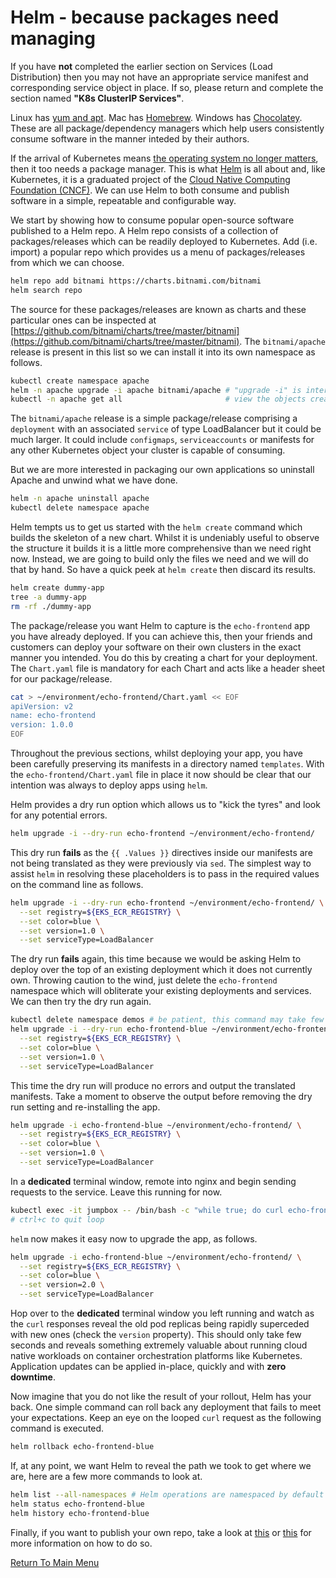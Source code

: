 # Helm - because packages need managing

If you have **not** completed the earlier section on Services (Load Distribution) then you may not have an appropriate service manifest and corresponding service object in place.
If so, please return and complete the section named **"K8s ClusterIP Services"**.

Linux has [yum and apt](https://www.baeldung.com/linux/yum-and-apt).
Mac has [Homebrew](https://brew.sh/).
Windows has [Chocolatey](https://chocolatey.org/).
These are all package/dependency managers which help users consistently consume software in the manner inteded by their authors.

If the arrival of Kubernetes means [the operating system no longer matters](https://www.infoworld.com/article/3322120/sorry-linux-kubernetes-is-now-the-os-that-matters.html), then it too needs a package manager.
This is what [Helm](https://helm.sh/) is all about and, like Kubernetes, it is a graduated project of the [Cloud Native Computing Foundation (CNCF)](https://www.cncf.io/).
We can use Helm to both consume and publish software in a simple, repeatable and configurable way.

We start by showing how to consume popular open-source software published to a Helm repo.
A Helm repo consists of a collection of packages/releases which can be readily deployed to Kubernetes.
Add (i.e. import) a popular repo which provides us a menu of packages/releases from which we can choose.
```bash
helm repo add bitnami https://charts.bitnami.com/bitnami
helm search repo
```

The source for these packages/releases are known as charts and these particular ones can be inspected at [https://github.com/bitnami/charts/tree/master/bitnami](https://github.com/bitnami/charts/tree/master/bitnami).
The `bitnami/apache` release is present in this list so we can install it into its own namespace as follows.
```bash
kubectl create namespace apache
helm -n apache upgrade -i apache bitnami/apache # "upgrade -i" is interpreted as install or upgrade, as necessary
kubectl -n apache get all                       # view the objects created
```

The `bitnami/apache` release is a simple package/release comprising a `deployment` with an associated `service` of type LoadBalancer but it could be much larger.
It could include `configmaps`, `serviceaccounts` or manifests for any other Kubernetes object your cluster is capable of consuming.

But we are more interested in packaging our own applications so uninstall Apache and unwind what we have done.
```bash
helm -n apache uninstall apache
kubectl delete namespace apache
```

Helm tempts us to get us started with the `helm create` command which builds the skeleton of a new chart.
Whilst it is undeniably useful to observe the structure it builds it is a little more comprehensive than we need right now.
Instead, we are going to build only the files we need and we will do that by hand.
So have a quick peek at `helm create` then discard its results.
```bash
helm create dummy-app
tree -a dummy-app
rm -rf ./dummy-app
```

The package/release you want Helm to capture is the `echo-frontend` app you have already deployed.
If you can achieve this, then your friends and customers can deploy your software on their own clusters in the exact manner you intended.
You do this by creating a chart for your deployment.
The `Chart.yaml` file is mandatory for each Chart and acts like a header sheet for our package/release.
```bash
cat > ~/environment/echo-frontend/Chart.yaml << EOF
apiVersion: v2
name: echo-frontend
version: 1.0.0
EOF
```

Throughout the previous sections, whilst deploying your app, you have been carefully preserving its manifests in a directory named `templates`.
With the `echo-frontend/Chart.yaml` file in place it now should be clear that our intention was always to deploy apps using `helm`.

Helm provides a dry run option which allows us to "kick the tyres" and look for any potential errors.
```bash
helm upgrade -i --dry-run echo-frontend ~/environment/echo-frontend/
```

This dry run **fails** as the `{{ .Values }}` directives inside our manifests are not being translated as they were previously via `sed`.
The simplest way to assist `helm` in resolving these placeholders is to pass in the required values on the command line as follows.
```bash
helm upgrade -i --dry-run echo-frontend ~/environment/echo-frontend/ \
  --set registry=${EKS_ECR_REGISTRY} \
  --set color=blue \
  --set version=1.0 \
  --set serviceType=LoadBalancer
```

The dry run **fails** again, this time because we would be asking Helm to deploy over the top of an existing deployment which it does not currently own.
Throwing caution to the wind, just delete the `echo-frontend` namespace which will obliterate your existing deployments and services.
We can then try the dry run again.
```bash
kubectl delete namespace demos # be patient, this command may take few moments
helm upgrade -i --dry-run echo-frontend-blue ~/environment/echo-frontend/ \
  --set registry=${EKS_ECR_REGISTRY} \
  --set color=blue \
  --set version=1.0 \
  --set serviceType=LoadBalancer
```

This time the dry run will produce no errors and output the translated manifests.
Take a moment to observe the output before removing the dry run setting and re-installing the app.
```bash
helm upgrade -i echo-frontend-blue ~/environment/echo-frontend/ \
  --set registry=${EKS_ECR_REGISTRY} \
  --set color=blue \
  --set version=1.0 \
  --set serviceType=LoadBalancer
```

In a **dedicated** terminal window, remote into nginx and begin sending requests to the service.
Leave this running for now.
```bash
kubectl exec -it jumpbox -- /bin/bash -c "while true; do curl echo-frontend-blue.demos.svc.cluster.local:80; sleep 0.25; done"
# ctrl+c to quit loop
```

`helm` now makes it easy now to upgrade the app, as follows.
```bash
helm upgrade -i echo-frontend-blue ~/environment/echo-frontend/ \
  --set registry=${EKS_ECR_REGISTRY} \
  --set color=blue \
  --set version=2.0 \
  --set serviceType=LoadBalancer
```

Hop over to the **dedicated** terminal window you left running and watch as the `curl` responses reveal the old pod replicas being rapidly superceded with new ones (check the `version` property).
This should only take few seconds and reveals something extremely valuable about running cloud native workloads on container orchestration platforms like Kubernetes.
Application updates can be applied in-place, quickly and with **zero downtime**.

Now imagine that you do not like the result of your rollout, Helm has your back.
One simple command can roll back any deployment that fails to meet your expectations.
Keep an eye on the looped `curl` request as the following command is executed.
```bash
helm rollback echo-frontend-blue
```

If, at any point, we want Helm to reveal the path we took to get where we are, here are a few more commands to look at.
```bash
helm list --all-namespaces # Helm operations are namespaced by default
helm status echo-frontend-blue
helm history echo-frontend-blue
```

Finally, if you want to publish your own repo, take a look at [this](https://medium.com/containerum/how-to-make-and-share-your-own-helm-package-50ae40f6c221) or [this](https://github.com/komljen/helm-charts) for more information on how to do so.

[Return To Main Menu](/README.md)

